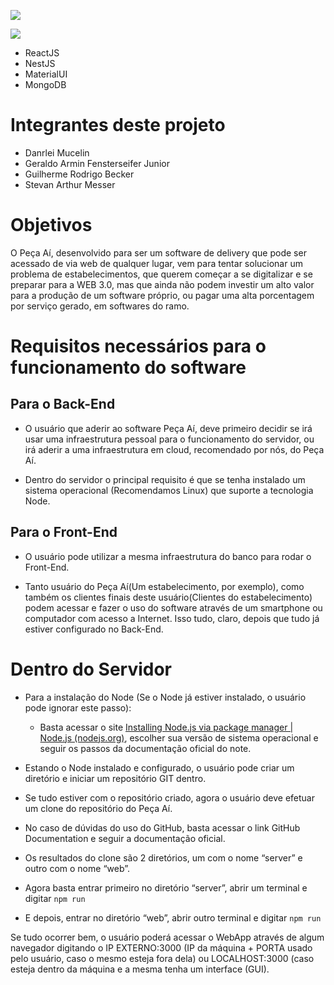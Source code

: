![](https://github.com/stevanmesser/PecaAi/blob/main/logo_pe%C3%A7a_ai_ligth.png#gh-dark-mode-only)

![](https://github.com/stevanmesser/PecaAi/blob/main/logo_pe%C3%A7a_ai_dark.png#gh-light-mode-only)

- ReactJS
- NestJS
- MaterialUI
- MongoDB

# Integrantes deste projeto

- Danrlei Mucelin
- Geraldo Armin Fensterseifer Junior
- Guilherme Rodrigo Becker
- Stevan Arthur Messer

# Objetivos

O Peça Aí, desenvolvido para ser um software de delivery que pode ser acessado de via web de qualquer lugar, vem para tentar solucionar um problema de estabelecimentos, que querem começar a se digitalizar e se preparar para a WEB 3.0, mas que ainda não podem investir um alto valor para a produção de um software próprio, ou pagar uma alta porcentagem por serviço gerado, em softwares do ramo.

# Requisitos necessários para o funcionamento do software

## Para o Back-End

- O usuário que aderir ao software Peça Aí, deve primeiro decidir se irá usar uma infraestrutura pessoal para o funcionamento do servidor, ou irá aderir a uma infraestrutura em cloud, recomendado por nós, do Peça Aí. 

- Dentro do servidor o principal requisito é que se tenha instalado um sistema operacional (Recomendamos Linux) que suporte a tecnologia Node.

## Para o Front-End

- O usuário pode utilizar a mesma infraestrutura do banco para rodar o Front-End.

- Tanto usuário do Peça Aí(Um estabelecimento, por exemplo), como também os clientes finais deste usuário(Clientes do estabelecimento) podem acessar e fazer o uso do software através de um smartphone ou computador com acesso a Internet. Isso tudo, claro, depois que tudo já estiver configurado no Back-End.

# Dentro do Servidor

- Para a instalação do Node (Se o Node já estiver instalado, o usuário pode ignorar este passo):
  - Basta acessar o site <a href="https://nodejs.org/en/download/package-manager/">Installing Node.js via package manager | Node.js (nodejs.org)</a>, escolher sua versão de sistema operacional e seguir os passos da documentação oficial do note.

- Estando o Node instalado e configurado, o usuário pode criar um diretório e iniciar um repositório GIT dentro.

- Se tudo estiver com o repositório criado, agora o usuário deve efetuar um clone do repositório do Peça Aí.

- No caso de dúvidas do uso do GitHub, basta acessar o link GitHub Documentation e seguir a documentação oficial.

- Os resultados do clone são 2 diretórios, um com o nome “server” e outro com o nome “web”.

- Agora basta entrar primeiro no diretório “server”, abrir um terminal e digitar `npm run`

- E depois, entrar no diretório “web”, abrir outro terminal e digitar `npm run`

Se tudo ocorrer bem, o usuário poderá acessar o WebApp através de algum navegador digitando o IP EXTERNO:3000 (IP da máquina + PORTA usado pelo usuário, caso o mesmo esteja fora dela) ou LOCALHOST:3000 (caso esteja dentro da máquina e a mesma tenha um interface (GUI).
